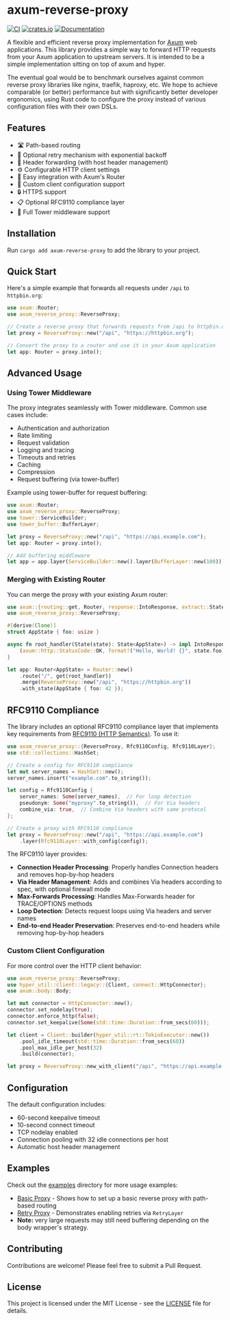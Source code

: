 # axum-reverse-proxy

[![CI](https://github.com/tom-lubenow/axum-reverse-proxy/actions/workflows/ci.yml/badge.svg)](https://github.com/tom-lubenow/axum-reverse-proxy/actions/workflows/ci.yml)
[![crates.io](https://img.shields.io/crates/v/axum-reverse-proxy.svg)](https://crates.io/crates/axum-reverse-proxy)
[![Documentation](https://docs.rs/axum-reverse-proxy/badge.svg)](https://docs.rs/axum-reverse-proxy)

A flexible and efficient reverse proxy implementation for [Axum](https://github.com/tokio-rs/axum) web applications. This library provides a simple way to forward HTTP requests from your Axum application to upstream servers. It is intended to be a simple implementation sitting on top of axum and hyper.

The eventual goal would be to benchmark ourselves against common reverse proxy libraries like nginx, traefik, haproxy, etc. We hope to achieve comparable (or better) performance but with significantly better developer ergonomics, using Rust code to configure the proxy instead of various configuration files with their own DSLs.

## Features

- 🛣 Path-based routing
- 🔄 Optional retry mechanism with exponential backoff
- 📨 Header forwarding (with host header management)
- ⚙ Configurable HTTP client settings
- 🔌 Easy integration with Axum's Router
- 🧰 Custom client configuration support
- 🔒 HTTPS support
- 📋 Optional RFC9110 compliance layer
- 🔧 Full Tower middleware support

## Installation

Run `cargo add axum-reverse-proxy` to add the library to your project.

## Quick Start

Here's a simple example that forwards all requests under `/api` to `httpbin.org`:

```rust
use axum::Router;
use axum_reverse_proxy::ReverseProxy;

// Create a reverse proxy that forwards requests from /api to httpbin.org
let proxy = ReverseProxy::new("/api", "https://httpbin.org");

// Convert the proxy to a router and use it in your Axum application
let app: Router = proxy.into();
```

## Advanced Usage

### Using Tower Middleware

The proxy integrates seamlessly with Tower middleware. Common use cases include:

- Authentication and authorization
- Rate limiting
- Request validation
- Logging and tracing
- Timeouts and retries
- Caching
- Compression
- Request buffering (via tower-buffer)

Example using tower-buffer for request buffering:

```rust
use axum::Router;
use axum_reverse_proxy::ReverseProxy;
use tower::ServiceBuilder;
use tower_buffer::BufferLayer;

let proxy = ReverseProxy::new("/api", "https://api.example.com");
let app: Router = proxy.into();

// Add buffering middleware
let app = app.layer(ServiceBuilder::new().layer(BufferLayer::new(100)));
```

### Merging with Existing Router

You can merge the proxy with your existing Axum router:

```rust
use axum::{routing::get, Router, response::IntoResponse, extract::State};
use axum_reverse_proxy::ReverseProxy;

#[derive(Clone)]
struct AppState { foo: usize }

async fn root_handler(State(state): State<AppState>) -> impl IntoResponse {
    (axum::http::StatusCode::OK, format!("Hello, World! {}", state.foo))
}

let app: Router<AppState> = Router::new()
    .route("/", get(root_handler))
    .merge(ReverseProxy::new("/api", "https://httpbin.org"))
    .with_state(AppState { foo: 42 });
```

## RFC9110 Compliance

The library includes an optional RFC9110 compliance layer that implements key requirements from [RFC9110 (HTTP Semantics)](https://www.rfc-editor.org/rfc/rfc9110.html). To use it:

```rust
use axum_reverse_proxy::{ReverseProxy, Rfc9110Config, Rfc9110Layer};
use std::collections::HashSet;

// Create a config for RFC9110 compliance
let mut server_names = HashSet::new();
server_names.insert("example.com".to_string());

let config = Rfc9110Config {
    server_names: Some(server_names),  // For loop detection
    pseudonym: Some("myproxy".to_string()),  // For Via headers
    combine_via: true,  // Combine Via headers with same protocol
};

// Create a proxy with RFC9110 compliance
let proxy = ReverseProxy::new("/api", "https://api.example.com")
    .layer(Rfc9110Layer::with_config(config));
```

The RFC9110 layer provides:

- **Connection Header Processing**: Properly handles Connection headers and removes hop-by-hop headers
- **Via Header Management**: Adds and combines Via headers according to spec, with optional firewall mode
- **Max-Forwards Processing**: Handles Max-Forwards header for TRACE/OPTIONS methods
- **Loop Detection**: Detects request loops using Via headers and server names
- **End-to-end Header Preservation**: Preserves end-to-end headers while removing hop-by-hop headers

### Custom Client Configuration

For more control over the HTTP client behavior:

```rust
use axum_reverse_proxy::ReverseProxy;
use hyper_util::client::legacy::{Client, connect::HttpConnector};
use axum::body::Body;

let mut connector = HttpConnector::new();
connector.set_nodelay(true);
connector.enforce_http(false);
connector.set_keepalive(Some(std::time::Duration::from_secs(60)));

let client = Client::builder(hyper_util::rt::TokioExecutor::new())
    .pool_idle_timeout(std::time::Duration::from_secs(60))
    .pool_max_idle_per_host(32)
    .build(connector);

let proxy = ReverseProxy::new_with_client("/api", "https://api.example.com", client);
```

## Configuration

The default configuration includes:
- 60-second keepalive timeout
- 10-second connect timeout
- TCP nodelay enabled
- Connection pooling with 32 idle connections per host
- Automatic host header management

## Examples

Check out the [examples](examples/) directory for more usage examples:

- [Basic Proxy](examples/nested.rs) - Shows how to set up a basic reverse proxy with path-based routing
- [Retry Proxy](examples/retry.rs) - Demonstrates enabling retries via `RetryLayer`
- **Note:** very large requests may still need buffering depending on the body wrapper's strategy.

## Contributing

Contributions are welcome! Please feel free to submit a Pull Request.

## License

This project is licensed under the MIT License - see the [LICENSE](LICENSE) file for details.
